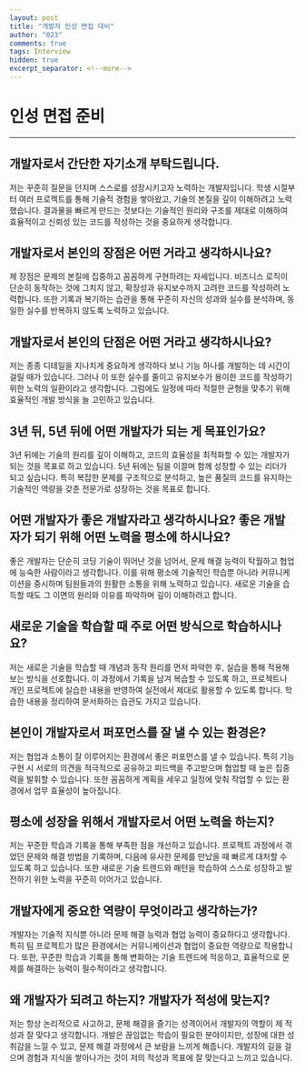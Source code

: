 ```yaml
---
layout: post
title: "개발자 인성 면접 대비"
author: "023"
comments: true
tags: Interview
hidden: true
excerpt_separator: <!--more-->
---
```

# 인성 면접 준비
<hr>

## 개발자로서 간단한 자기소개 부탁드립니다.
저는 꾸준히 질문을 던지며 스스로를 성장시키고자 노력하는 개발자입니다. 
학생 시절부터 여러 프로젝트를 통해 기술적 경험을 쌓아왔고, 기술의 본질을 깊이 이해하려고 노력했습니다. 
결과물을 빠르게 만드는 것보다는 기술적인 원리와 구조를 제대로 이해하여 효율적이고 신뢰성 있는 코드를 작성하는 것을 중요하게 생각합니다.

## 개발자로서 본인의 장점은 어떤 거라고 생각하시나요?
제 장점은 문제의 본질에 집중하고 꼼꼼하게 구현하려는 자세입니다. 
비즈니스 로직이 단순히 동작하는 것에 그치지 않고, 확장성과 유지보수까지 고려한 코드를 작성하려 노력합니다. 
또한 기록과 복기하는 습관을 통해 꾸준히 자신의 성과와 실수를 분석하며, 동일한 실수를 반복하지 않도록 노력하고 있습니다.

## 개발자로서 본인의 단점은 어떤 거라고 생각하시나요?
저는 종종 디테일을 지나치게 중요하게 생각하다 보니 기능 하나를 개발하는 데 시간이 걸릴 때가 있습니다. 
그러나 이 또한 실수를 줄이고 유지보수가 용이한 코드를 작성하기 위한 노력의 일환이라고 생각합니다. 
그럼에도 일정에 따라 적절한 균형을 맞추기 위해 효율적인 개발 방식을 늘 고민하고 있습니다.

## 3년 뒤, 5년 뒤에 어떤 개발자가 되는 게 목표인가요?
3년 뒤에는 기술의 원리를 깊이 이해하고, 코드의 효율성을 최적화할 수 있는 개발자가 되는 것을 목표로 하고 있습니다. 
5년 뒤에는 팀을 이끌며 함께 성장할 수 있는 리더가 되고 싶습니다. 
특히 복잡한 문제를 구조적으로 분석하고, 높은 품질의 코드를 유지하는 기술적인 역량을 갖춘 전문가로 성장하는 것을 목표로 합니다.

## 어떤 개발자가 좋은 개발자라고 생각하시나요? 좋은 개발자가 되기 위해 어떤 노력을 평소에 하시나요?
좋은 개발자는 단순히 코딩 기술이 뛰어난 것을 넘어서, 문제 해결 능력이 탁월하고 협업에 능숙한 사람이라고 생각합니다. 
이를 위해 평소에 기술적인 학습뿐 아니라 커뮤니케이션을 중시하며 팀원들과의 원활한 소통을 위해 노력하고 있습니다. 
새로운 기술을 습득할 때도 그 이면의 원리와 이유를 파악하며 깊이 이해하려고 합니다.

## 새로운 기술을 학습할 때 주로 어떤 방식으로 학습하시나요?
저는 새로운 기술을 학습할 때 개념과 동작 원리를 먼저 파악한 후, 실습을 통해 적용해 보는 방식을 선호합니다. 
이 과정에서 기록을 남겨 복습할 수 있도록 하고, 프로젝트나 개인 프로젝트에 실습한 내용을 반영하여 실전에서 제대로 활용할 수 있도록 합니다. 
학습한 내용을 정리하여 문서화하는 습관도 가지고 있습니다.

## 본인이 개발자로서 퍼포먼스를 잘 낼 수 있는 환경은?
저는 협업과 소통이 잘 이루어지는 환경에서 좋은 퍼포먼스를 낼 수 있습니다. 
특히 기능 구현 시 서로의 의견을 적극적으로 공유하고 피드백을 주고받으며 협업할 때 높은 집중력을 발휘할 수 있습니다. 
또한 꼼꼼하게 계획을 세우고 일정에 맞춰 작업할 수 있는 환경에서 업무 효율성이 높아집니다.

## 평소에 성장을 위해서 개발자로서 어떤 노력을 하는지?
저는 꾸준한 학습과 기록을 통해 부족한 점을 개선하고 있습니다. 
프로젝트 과정에서 겪었던 문제와 해결 방법을 기록하며, 다음에 유사한 문제를 만났을 때 빠르게 대처할 수 있도록 하고 있습니다. 
또한 새로운 기술 트렌드와 패턴을 학습하여 스스로 성장하고 발전하기 위한 노력을 꾸준히 이어가고 있습니다.

## 개발자에게 중요한 역량이 무엇이라고 생각하는가?
개발자는 기술적 지식뿐 아니라 문제 해결 능력과 협업 능력이 중요하다고 생각합니다. 
특히 팀 프로젝트가 많은 환경에서는 커뮤니케이션과 협업이 중요한 역량으로 작용합니다. 
또한, 꾸준한 학습과 기록을 통해 변화하는 기술 트렌드에 적응하고, 효율적으로 문제를 해결하는 능력이 필수적이라고 생각합니다.

## 왜 개발자가 되려고 하는지? 개발자가 적성에 맞는지?
저는 항상 논리적으로 사고하고, 문제 해결을 즐기는 성격이어서 개발자의 역할이 제 적성과 잘 맞다고 생각합니다. 
개발은 끊임없는 학습이 필요한 분야이지만, 성장에 대한 성취감을 느낄 수 있고, 문제 해결 과정에서 큰 보람을 느끼게 해줍니다. 
개발자의 길을 걸으며 경험과 지식을 쌓아나가는 것이 저의 적성과 목표에 잘 맞는다고 느끼고 있습니다.
